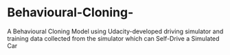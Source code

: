 # Behavioural-Cloning-
A Behavioural Cloning Model using Udacity-developed driving simulator and training data collected from the simulator which can Self-Drive a Simulated Car
